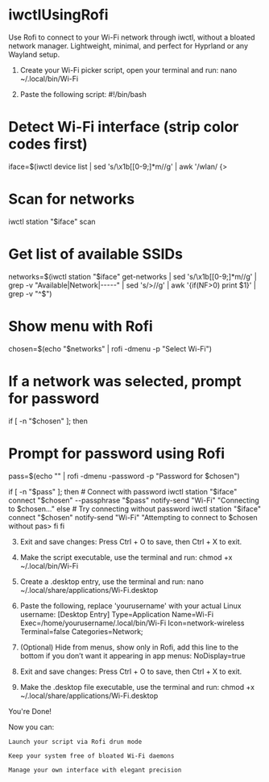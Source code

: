 # iwctlUsingRofi
Use Rofi to connect to your Wi-Fi network through iwctl, without a bloated network manager. Lightweight, minimal, and perfect for Hyprland or any Wayland setup.

1) Create your Wi-Fi picker script, open your terminal and run:
nano ~/.local/bin/Wi-Fi

2) Paste the following script:
#!/bin/bash

# Detect Wi-Fi interface (strip color codes first)
iface=$(iwctl device list | sed 's/\x1b\[[0-9;]*m//g' | awk '/wlan/ {>

# Scan for networks
iwctl station "$iface" scan

# Get list of available SSIDs
networks=$(iwctl station "$iface" get-networks |
  sed 's/\x1b\[[0-9;]*m//g' |
  grep -v "Available\|Network\|-----" |
  sed 's/>//g' |
  awk '{if(NF>0) print $1}' |
  grep -v "^$")

# Show menu with Rofi
chosen=$(echo "$networks" | rofi -dmenu -p "Select Wi-Fi")

# If a network was selected, prompt for password
if [ -n "$chosen" ]; then
  # Prompt for password using Rofi
  pass=$(echo "" | rofi -dmenu -password -p "Password for $chosen")

  if [ -n "$pass" ]; then
    # Connect with password
    iwctl station "$iface" connect "$chosen" --passphrase "$pass"
    notify-send "Wi-Fi" "Connecting to $chosen..."
  else
    # Try connecting without password
    iwctl station "$iface" connect "$chosen"
    notify-send "Wi-Fi" "Attempting to connect to $chosen without pas>
  fi
fi

3) Exit and save changes:
Press Ctrl + O to save, then Ctrl + X to exit.

4) Make the script executable, use the terminal and run:
chmod +x ~/.local/bin/Wi-Fi

5) Create a .desktop entry, use the terminal and run:
nano ~/.local/share/applications/Wi-Fi.desktop

6) Paste the following, replace 'yourusername' with your actual Linux username:
[Desktop Entry]
Type=Application
Name=Wi-Fi
Exec=/home/yourusername/.local/bin/Wi-Fi
Icon=network-wireless
Terminal=false
Categories=Network;

7) (Optional) Hide from menus, show only in Rofi, add this line to the bottom if you don’t want it appearing in app menus:
NoDisplay=true

8) Exit and save changes:
Press Ctrl + O to save, then Ctrl + X to exit.

9) Make the .desktop file executable, use the terminal and run:
chmod +x ~/.local/share/applications/Wi-Fi.desktop

You're Done!

Now you can:

    Launch your script via Rofi drun mode
    
    Keep your system free of bloated Wi-Fi daemons
    
    Manage your own interface with elegant precision
